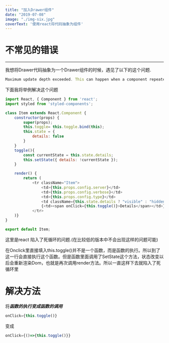 ```yaml
---
title: "加入Drawer组件"
date: "2019-07-08"
image: "./img-six.jpg"
coverText: '使用react将代码抽象为组件'
---
```



# 不常见的错误

---
我想将Drawer代码抽象为一个Drawer组件的时候，遇见了以下的这个问题.




```js
Maximum update depth exceeded. This can happen when a component repeatedly calls setState inside componentWillUpdate or componentDidUpdate. React limits the number of nested updates to prevent infinite loops.
```

下面我将举例解决这个问题

```js
import React, { Component } from 'react';
import styled from 'styled-components';

class Item extends React.Component {
    constructor(props) {
        super(props);     
        this.toggle= this.toggle.bind(this);
        this.state = {
            details: false
        } 
    }  
    toggle(){
        const currentState = this.state.details;
        this.setState({ details: !currentState }); 
    }

    render() {
        return (
            <tr className="Item"> 
                <td>{this.props.config.server}</td>      
                <td>{this.props.config.verbose}</td> 
                <td>{this.props.config.type}</td>
                <td className={this.state.details ? "visible" : "hidden"}>PLACEHOLDER MORE INFO</td>
                {<td><span onClick={this.toggle()}>Details</span></td>}
            </tr>
    )}
}

export default Item;
```
这里是react 陷入了死循环的问题.(在比较低的版本中不会出现这样的问题可能)

在Onclick里直接填入this.toggle()并不是一个函数，而是函数的执行。所以到了这一行会直接执行这个函数。但是函数里面调用了SetState这个方法，状态改变以后会重新渲染Dom，也就是再次调用render方法。所以一直这样下去就陷入了死循环里

# 解决方法

将***函数的执行变成函数的调用***

```js
onClick={this.toggle()}
```

变成

```js
onClick={()=>{this.toggle()}}
```